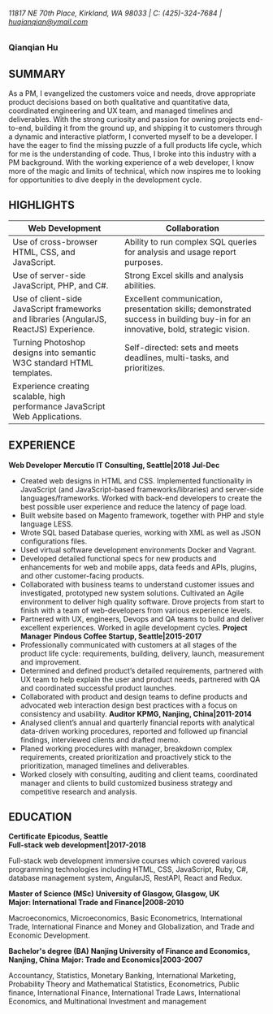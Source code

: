 


###### 11817 NE 70th Place, Kirkland, WA 98033 | C: (425)-324-7684 | huqianqian@ymail.com ######          
### Qianqian Hu ###

SUMMARY
---
  <p>As a PM, I evangelized the customers voice and needs, drove appropriate product decisions based on both qualitative and quantitative data, coordinated engineering and UX team, and managed timelines and deliverables. With the strong curiosity and passion for owning projects end-to-end, building it from the ground up, and shipping it to customers through a dynamic and interactive platform, I converted myself to be a developer. I have the eager to find the missing puzzle of a full products life cycle, which for me is the understanding of code. Thus, I broke into this industry with a PM background. With the working experience of a web developer, I know more of the magic and limits of technical, which now inspires me to looking for opportunities to dive deeply in the development cycle.</p>

HIGHLIGHTS
---
| Web Development | Collaboration |
| ------------- | ------------- |
| Use of cross-browser HTML, CSS, and JavaScript. | Ability to run complex SQL queries for analysis and usage report purposes. |
| Use of server-side JavaScript, PHP, and C#. |Strong Excel skills and analysis abilities. |
| Use of client-side JavaScript frameworks and libraries (AngularJS, ReactJS) Experience.| Excellent communication, presentation skills; demonstrated success in building buy-in for an innovative, bold, strategic vision. |
| Turning Photoshop designs into semantic W3C standard HTML templates. | Self-directed: sets and meets deadlines, multi-tasks, and prioritizes. |
| Experience creating scalable, high performance JavaScript Web Applications. |   |


EXPERIENCE
---
  **Web Developer**
  **Mercutio IT Consulting, Seattle|2018 Jul-Dec**
+ Created web designs in HTML and CSS. Implemented functionality in JavaScript (and JavaScript-based frameworks/libraries) and server-side languages/frameworks. Worked with back-end developers to create the best possible user experience and reduce the latency of page load.
+ Built website based on Magento framework, together with PHP and style language LESS.
+ Wrote SQL based Database queries, working with XML as well as JSON configurations files.
+ Used virtual software development environments Docker and Vagrant.
+ Developed detailed functional specs for new products and enhancements for web and mobile apps, data feeds and APIs, plugins, and other customer-facing products.
+ Collaborated with business teams to understand customer issues and investigated, prototyped new system solutions. Cultivated an Agile environment to deliver high quality software. Drove projects from start to finish with a team of web-developers from various experience levels.
+ Partnered with UX, engineers, Devops and QA teams to build and deliver excellent experiences. Worked in agile development cycles.
  **Project Manager**
  **Pindous Coffee Startup, Seattle|2015-2017**
+ Professionally communicated with customers at all stages of the product life cycle: requirements, building, delivery, launch, measurement and improvement.
+ Determined and defined product’s detailed requirements, partnered with UX team to help explain the user and product needs, partnered with QA and coordinated successful product launches.
+ Collaborated with product and design teams to define products and advocated web interaction design best practices with a focus on consistency and usability.
  **Auditor**
  **KPMG, Nanjing, China|2011-2014**
+ Analysed client’s annual and quarterly financial reports with analytical data-driven working procedures, reported and followed up financial findings, interviewed clients and drafted memo.
+ Planed working procedures with manager, breakdown complex requirements, created prioritization and proactively stick to the prioritization, managed timelines and deliverables.
+ Worked closely with consulting, auditing and client teams, coordinated manager and clients to build customized business strategy and competitive research and analysis.

EDUCATION
---
  **Certificate**
  **Epicodus, Seattle**    		
  **Full-stack web development|2017-2018**

Full-stack web development immersive courses which covered various programming technologies including HTML, CSS, JavaScript, Ruby, C#, database management system, AngularJS, RestAPI, React and Redux.

  **Master of Science (MSc)**
  **University of Glasgow, Glasgow, UK**     		
  **Major: International Trade and Finance|2008-2010**

Macroeconomics, Microeconomics, Basic Econometrics, International Trade, International Finance and Money and Globalization, and Trade and Economic Development.

  **Bachelor's degree (BA)**
  **Nanjing University of Finance and Economics, Nanjing, China**
  **Major: Trade and Economics|2003-2007**

Accountancy, Statistics, Monetary Banking, International Marketing, Probability Theory and Mathematical Statistics, Econometrics, Public finance, International Finance, International Trade Laws, International Economics, and Multinational Investment and management

